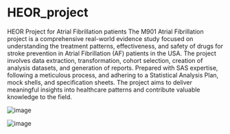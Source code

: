 # HEOR_project
HEOR Project for Atrial Fibrillation patients
The M901 Atrial Fibrillation project is a comprehensive real-world evidence study focused on understanding the treatment patterns, effectiveness, and safety of drugs for stroke prevention in Atrial Fibrillation (AF) patients in the USA. The project involves data extraction, transformation, cohort selection, creation of analysis datasets, and generation of reports. Prepared with SAS expertise, following a meticulous process, and adhering to a Statistical Analysis Plan, mock shells, and specification sheets. The project aims to deliver meaningful insights into healthcare patterns and contribute valuable knowledge to the field.

![image](https://github.com/mudrap17/HEOR_project/assets/76879120/e30d2e5a-2bf5-4d52-ac34-bec44ae9dd1d)


![image](https://github.com/mudrap17/HEOR_project/assets/76879120/ce2014b1-30b2-4a6e-8aee-5f8c567b66f0)



